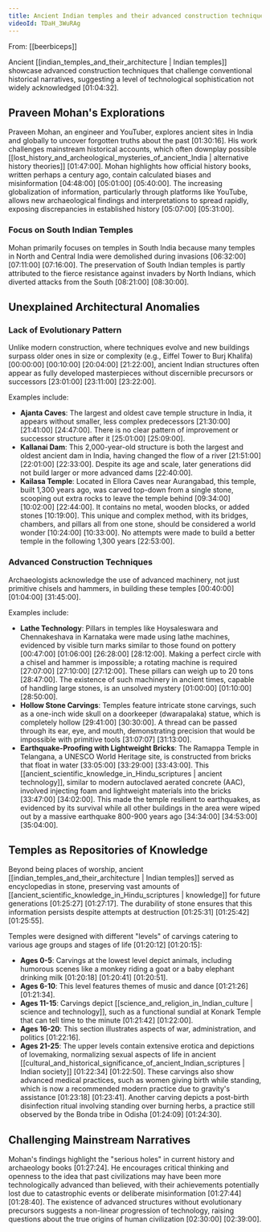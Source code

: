 ```yaml
---
title: Ancient Indian temples and their advanced construction techniques
videoId: TDaH_3WuRAg
---
```


From: [[beerbiceps]] <br/> 

Ancient [[indian_temples_and_their_architecture | Indian temples]] showcase advanced construction techniques that challenge conventional historical narratives, suggesting a level of technological sophistication not widely acknowledged <a class="yt-timestamp" data-t="01:04:32">[01:04:32]</a>.

## Praveen Mohan's Explorations
Praveen Mohan, an engineer and YouTuber, explores ancient sites in India and globally to uncover forgotten truths about the past <a class="yt-timestamp" data-t="01:30:16">[01:30:16]</a>. His work challenges mainstream historical accounts, which often downplay possible [[lost_history_and_archeological_mysteries_of_ancient_India | alternative history theories]] <a class="yt-timestamp" data-t="01:47:00">[01:47:00]</a>. Mohan highlights how official history books, written perhaps a century ago, contain calculated biases and misinformation <a class="yt-timestamp" data-t="04:48:00">[04:48:00]</a> <a class="yt-timestamp" data-t="05:01:00">[05:01:00]</a> <a class="yt-timestamp" data-t="05:40:00">[05:40:00]</a>. The increasing globalization of information, particularly through platforms like YouTube, allows new archaeological findings and interpretations to spread rapidly, exposing discrepancies in established history <a class="yt-timestamp" data-t="05:07:00">[05:07:00]</a> <a class="yt-timestamp" data-t="05:31:00">[05:31:00]</a>.

### Focus on South Indian Temples
Mohan primarily focuses on temples in South India because many temples in North and Central India were demolished during invasions <a class="yt-timestamp" data-t="06:32:00">[06:32:00]</a> <a class="yt-timestamp" data-t="07:11:00">[07:11:00]</a> <a class="yt-timestamp" data-t="07:16:00">[07:16:00]</a>. The preservation of South Indian temples is partly attributed to the fierce resistance against invaders by North Indians, which diverted attacks from the South <a class="yt-timestamp" data-t="08:21:00">[08:21:00]</a> <a class="yt-timestamp" data-t="08:30:00">[08:30:00]</a>.

## Unexplained Architectural Anomalies

### Lack of Evolutionary Pattern
Unlike modern construction, where techniques evolve and new buildings surpass older ones in size or complexity (e.g., Eiffel Tower to Burj Khalifa) <a class="yt-timestamp" data-t="00:00:00">[00:00:00]</a> <a class="yt-timestamp" data-t="00:10:00">[00:10:00]</a> <a class="yt-timestamp" data-t="20:04:00">[20:04:00]</a> <a class="yt-timestamp" data-t="21:22:00">[21:22:00]</a>, ancient Indian structures often appear as fully developed masterpieces without discernible precursors or successors <a class="yt-timestamp" data-t="23:01:00">[23:01:00]</a> <a class="yt-timestamp" data-t="23:11:00">[23:11:00]</a> <a class="yt-timestamp" data-t="23:22:00">[23:22:00]</a>.

Examples include:
*   **Ajanta Caves**: The largest and oldest cave temple structure in India, it appears without smaller, less complex predecessors <a class="yt-timestamp" data-t="21:30:00">[21:30:00]</a> <a class="yt-timestamp" data-t="21:41:00">[21:41:00]</a> <a class="yt-timestamp" data-t="24:47:00">[24:47:00]</a>. There is no clear pattern of improvement or successor structure after it <a class="yt-timestamp" data-t="25:01:00">[25:01:00]</a> <a class="yt-timestamp" data-t="25:09:00">[25:09:00]</a>.
*   **Kallanai Dam**: This 2,000-year-old structure is both the largest and oldest ancient dam in India, having changed the flow of a river <a class="yt-timestamp" data-t="21:51:00">[21:51:00]</a> <a class="yt-timestamp" data-t="22:01:00">[22:01:00]</a> <a class="yt-timestamp" data-t="22:33:00">[22:33:00]</a>. Despite its age and scale, later generations did not build larger or more advanced dams <a class="yt-timestamp" data-t="22:40:00">[22:40:00]</a>.
*   **Kailasa Temple**: Located in Ellora Caves near Aurangabad, this temple, built 1,300 years ago, was carved top-down from a single stone, scooping out extra rocks to leave the temple behind <a class="yt-timestamp" data-t="09:34:00">[09:34:00]</a> <a class="yt-timestamp" data-t="10:02:00">[10:02:00]</a> <a class="yt-timestamp" data-t="22:44:00">[22:44:00]</a>. It contains no metal, wooden blocks, or added stones <a class="yt-timestamp" data-t="10:19:00">[10:19:00]</a>. This unique and complex method, with its bridges, chambers, and pillars all from one stone, should be considered a world wonder <a class="yt-timestamp" data-t="10:24:00">[10:24:00]</a> <a class="yt-timestamp" data-t="10:33:00">[10:33:00]</a>. No attempts were made to build a better temple in the following 1,300 years <a class="yt-timestamp" data-t="22:53:00">[22:53:00]</a>.

### Advanced Construction Techniques
Archaeologists acknowledge the use of advanced machinery, not just primitive chisels and hammers, in building these temples <a class="yt-timestamp" data-t="00:40:00">[00:40:00]</a> <a class="yt-timestamp" data-t="01:04:00">[01:04:00]</a> <a class="yt-timestamp" data-t="31:45:00">[31:45:00]</a>.

Examples include:
*   **Lathe Technology**: Pillars in temples like Hoysaleswara and Chennakeshava in Karnataka were made using lathe machines, evidenced by visible turn marks similar to those found on pottery <a class="yt-timestamp" data-t="00:47:00">[00:47:00]</a> <a class="yt-timestamp" data-t="01:06:00">[01:06:00]</a> <a class="yt-timestamp" data-t="26:28:00">[26:28:00]</a> <a class="yt-timestamp" data-t="28:12:00">[28:12:00]</a>. Making a perfect circle with a chisel and hammer is impossible; a rotating machine is required <a class="yt-timestamp" data-t="27:07:00">[27:07:00]</a> <a class="yt-timestamp" data-t="27:10:00">[27:10:00]</a> <a class="yt-timestamp" data-t="27:12:00">[27:12:00]</a>. These pillars can weigh up to 20 tons <a class="yt-timestamp" data-t="28:47:00">[28:47:00]</a>. The existence of such machinery in ancient times, capable of handling large stones, is an unsolved mystery <a class="yt-timestamp" data-t="01:00:00">[01:00:00]</a> <a class="yt-timestamp" data-t="01:10:00">[01:10:00]</a> <a class="yt-timestamp" data-t="28:50:00">[28:50:00]</a>.
*   **Hollow Stone Carvings**: Temples feature intricate stone carvings, such as a one-inch wide skull on a doorkeeper (dwarapalaka) statue, which is completely hollow <a class="yt-timestamp" data-t="29:41:00">[29:41:00]</a> <a class="yt-timestamp" data-t="30:30:00">[30:30:00]</a>. A thread can be passed through its ear, eye, and mouth, demonstrating precision that would be impossible with primitive tools <a class="yt-timestamp" data-t="31:07:00">[31:07:07]</a> <a class="yt-timestamp" data-t="31:13:00">[31:13:00]</a>.
*   **Earthquake-Proofing with Lightweight Bricks**: The Ramappa Temple in Telangana, a UNESCO World Heritage site, is constructed from bricks that float in water <a class="yt-timestamp" data-t="33:05:00">[33:05:00]</a> <a class="yt-timestamp" data-t="33:29:00">[33:29:00]</a> <a class="yt-timestamp" data-t="33:43:00">[33:43:00]</a>. This [[ancient_scientific_knowledge_in_Hindu_scriptures | ancient technology]], similar to modern autoclaved aerated concrete (AAC), involved injecting foam and lightweight materials into the bricks <a class="yt-timestamp" data-t="33:47:00">[33:47:00]</a> <a class="yt-timestamp" data-t="34:02:00">[34:02:00]</a>. This made the temple resilient to earthquakes, as evidenced by its survival while all other buildings in the area were wiped out by a massive earthquake 800-900 years ago <a class="yt-timestamp" data-t="34:34:00">[34:34:00]</a> <a class="yt-timestamp" data-t="34:53:00">[34:53:00]</a> <a class="yt-timestamp" data-t="35:04:00">[35:04:00]</a>.

## Temples as Repositories of Knowledge
Beyond being places of worship, ancient [[indian_temples_and_their_architecture | Indian temples]] served as encyclopedias in stone, preserving vast amounts of [[ancient_scientific_knowledge_in_Hindu_scriptures | knowledge]] for future generations <a class="yt-timestamp" data-t="01:25:27">[01:25:27]</a> <a class="yt-timestamp" data-t="01:27:17">[01:27:17]</a>. The durability of stone ensures that this information persists despite attempts at destruction <a class="yt-timestamp" data-t="01:25:31">[01:25:31]</a> <a class="yt-timestamp" data-t="01:25:42">[01:25:42]</a> <a class="yt-timestamp" data-t="01:25:55">[01:25:55]</a>.

Temples were designed with different "levels" of carvings catering to various age groups and stages of life <a class="yt-timestamp" data-t="01:20:12">[01:20:12]</a> <a class="yt-timestamp" data-t="01:20:15">[01:20:15]</a>:
*   **Ages 0-5**: Carvings at the lowest level depict animals, including humorous scenes like a monkey riding a goat or a baby elephant drinking milk <a class="yt-timestamp" data-t="01:20:18">[01:20:18]</a> <a class="yt-timestamp" data-t="01:20:41">[01:20:41]</a> <a class="yt-timestamp" data-t="01:20:51">[01:20:51]</a>.
*   **Ages 6-10**: This level features themes of music and dance <a class="yt-timestamp" data-t="01:21:26">[01:21:26]</a> <a class="yt-timestamp" data-t="01:21:34">[01:21:34]</a>.
*   **Ages 11-15**: Carvings depict [[science_and_religion_in_Indian_culture | science and technology]], such as a functional sundial at Konark Temple that can tell time to the minute <a class="yt-timestamp" data-t="01:21:42">[01:21:42]</a> <a class="yt-timestamp" data-t="01:22:00">[01:22:00]</a>.
*   **Ages 16-20**: This section illustrates aspects of war, administration, and politics <a class="yt-timestamp" data-t="01:22:16">[01:22:16]</a>.
*   **Ages 21-25**: The upper levels contain extensive erotica and depictions of lovemaking, normalizing sexual aspects of life in ancient [[cultural_and_historical_significance_of_ancient_Indian_scriptures | Indian society]] <a class="yt-timestamp" data-t="01:22:34">[01:22:34]</a> <a class="yt-timestamp" data-t="01:22:50">[01:22:50]</a>. These carvings also show advanced medical practices, such as women giving birth while standing, which is now a recommended modern practice due to gravity's assistance <a class="yt-timestamp" data-t="01:23:18">[01:23:18]</a> <a class="yt-timestamp" data-t="01:23:41">[01:23:41]</a>. Another carving depicts a post-birth disinfection ritual involving standing over burning herbs, a practice still observed by the Bonda tribe in Odisha <a class="yt-timestamp" data-t="01:24:09">[01:24:09]</a> <a class="yt-timestamp" data-t="01:24:30">[01:24:30]</a>.

## Challenging Mainstream Narratives
Mohan's findings highlight the "serious holes" in current history and archaeology books <a class="yt-timestamp" data-t="01:27:24">[01:27:24]</a>. He encourages critical thinking and openness to the idea that past civilizations may have been more technologically advanced than believed, with their achievements potentially lost due to catastrophic events or deliberate misinformation <a class="yt-timestamp" data-t="01:27:44">[01:27:44]</a> <a class="yt-timestamp" data-t="01:28:40">[01:28:40]</a>. The existence of advanced structures without evolutionary precursors suggests a non-linear progression of technology, raising questions about the true origins of human civilization <a class="yt-timestamp" data-t="02:30:00">[02:30:00]</a> <a class="yt-timestamp" data-t="02:39:00">[02:39:00]</a>.